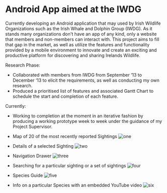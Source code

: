 Android App aimed at the IWDG
========================

Currently developing an Android application that may used by Irish Wildlife Organizations such as the Irish Whale and Dolphin Group (IWDG). As it stands many organizations don't have an app of any kind, only a website that members and non-members can interact with.
This project aims to fill that gap in the market, as well as utilize the features and functionality provided by a mobile environment to innovate and create an exciting and productive platform for discovering and sharing Irelands Wildlife.

Research Phase:

- Collaborated with members from IWDG from September ‘13 to December ‘13 to elicit the requirements, as well as conducting my own research.
- Produced a prioritised list of features and associated Gantt Chart to schedule the start and completion of each feature.

Currently:

- Working to completion at the moment in an iterative fashion by producing a working prototype week to week under the guidance of my Project Supervisor. 

- Map of 20 of the most recently reported Sightings
![one](screenshots/Screenshot_2014-04-01-01-47-42.png)

- Details of a selected Sighting
![two](screenshots/Screenshot_2014-04-01-01-48-22.png)

- Navigation Drawer
![three](screenshots/Screenshot_2014-04-01-01-49-23.png)

- Searching for a particular sighting or a set of sightings
![four](screenshots/Screenshot_2014-04-01-01-49-47.png)

- Species Guide
![five](screenshots/Screenshot_2014-04-01-01-51-43.png)

- Info on a particular Species with an embedded YouTube video
![six](screenshots/Screenshot_2014-04-01-01-51-48.png)
